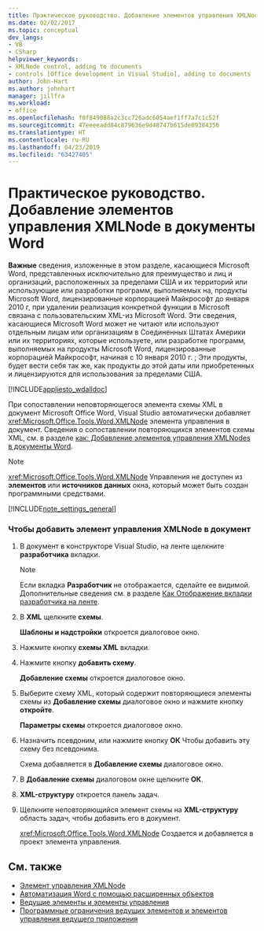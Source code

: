 ```yaml
---
title: Практическое руководство. Добавление элементов управления XMLNode в документы Word
ms.date: 02/02/2017
ms.topic: conceptual
dev_langs:
- VB
- CSharp
helpviewer_keywords:
- XMLNode control, adding to documents
- controls [Office development in Visual Studio], adding to documents
author: John-Hart
ms.author: johnhart
manager: jillfra
ms.workload:
- office
ms.openlocfilehash: f0f849088a2c3cc726adc6054aef1ff7a7c1c52f
ms.sourcegitcommit: 47eeeeadd84c879636e9d48747b615de69384356
ms.translationtype: HT
ms.contentlocale: ru-RU
ms.lasthandoff: 04/23/2019
ms.locfileid: "63427405"
---
```

# <a name="how-to-add-xmlnode-controls-to-word-documents"></a>Практическое руководство. Добавление элементов управления XMLNode в документы Word
  **Важные** сведения, изложенные в этом разделе, касающиеся Microsoft Word, представленных исключительно для преимущество и лиц и организаций, расположенных за пределами США и их территорий или использующие или разработки программ, выполняемых на, продукты Microsoft Word, лицензированные корпорацией Майкрософт до января 2010 г, при удалении реализация конкретной функции в Microsoft связана с пользовательским XML-из Microsoft Word. Эти сведения, касающиеся Microsoft Word может не читают или используют отдельным лицам или организациям в Соединенных Штатах Америки или их территориях, которые используете, или разработке программ, выполняемых на продукты Microsoft Word, лицензированные корпорацией Майкрософт, начиная с 10 января 2010 г. ; Эти продукты, будет вести себя так же, как продукты до этой даты или приобретенных и лицензируются для использования за пределами США.

 [!INCLUDE[appliesto_wdalldoc](../vsto/includes/appliesto-wdalldoc-md.md)]

 При сопоставлении неповторяющегося элемента схемы XML в документ Microsoft Office Word, Visual Studio автоматически добавляет <xref:Microsoft.Office.Tools.Word.XMLNode> элемента управления в документ. Сведения о сопоставлении повторяющихся элементов схемы XML, см. в разделе [как: Добавление элементов управления XMLNodes в документы Word](../vsto/how-to-add-xmlnodes-controls-to-word-documents.md).

> [!NOTE]
> <xref:Microsoft.Office.Tools.Word.XMLNode> Управления не доступен из **элементов** или **источников данных** окна, который может быть создан программными средствами.

 [!INCLUDE[note_settings_general](../sharepoint/includes/note-settings-general-md.md)]

### <a name="to-add-an-xmlnode-control-to-a-document"></a>Чтобы добавить элемент управления XMLNode в документ

1. В документ в конструкторе Visual Studio, на ленте щелкните **разработчика** вкладки.

    > [!NOTE]
    > Если вкладка **Разработчик** не отображается, сделайте ее видимой. Дополнительные сведения см. в разделе [Как Отображение вкладки разработчика на ленте](../vsto/how-to-show-the-developer-tab-on-the-ribbon.md).

2. В **XML** щелкните **схемы**.

     **Шаблоны и надстройки** откроется диалоговое окно.

3. Нажмите кнопку **схемы XML** вкладки.

4. Нажмите кнопку **добавить схему**.

     **Добавление схемы** откроется диалоговое окно.

5. Выберите схему XML, который содержит повторяющиеся элементы схемы из **Добавление схемы** диалоговое окно и нажмите кнопку **откройте**.

     **Параметры схемы** откроется диалоговое окно.

6. Назначить псевдоним, или нажмите кнопку **ОК** Чтобы добавить эту схему без псевдонима.

     Схема добавляется в **Добавление схемы** диалоговое окно.

7. В **Добавление схемы** диалоговом окне щелкните **ОК**.

8. **XML-структуру** откроется панель задач.

9. Щелкните неповторяющийся элемент схемы на **XML-структуру** область задач, чтобы добавить его в документ.

     <xref:Microsoft.Office.Tools.Word.XMLNode> Создается и добавляется в проект элемента управления.

## <a name="see-also"></a>См. также
- [Элемент управления XMLNode](../vsto/xmlnode-control.md)
- [Автоматизация Word с помощью расширенных объектов](../vsto/automating-word-by-using-extended-objects.md)
- [Ведущие элементы и элементы управления](../vsto/host-items-and-host-controls-overview.md)
- [Программные ограничения ведущих элементов и элементов управления ведущего приложения](../vsto/programmatic-limitations-of-host-items-and-host-controls.md)

